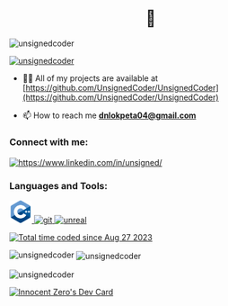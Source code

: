 <h1 align="center">👋</h1>

<p align="left"> <img src="https://komarev.com/ghpvc/?username=unsignedcoder&label=Profile%20views&color=16d1d4&style=plastic" alt="unsignedcoder" /> </p>

<p align="left"> <a href="https://github.com/ryo-ma/github-profile-trophy"><img src="https://github-profile-trophy.vercel.app/?username=unsignedcoder" alt="unsignedcoder" /></a> </p>

- 👨‍💻 All of my projects are available at [https://github.com/UnsignedCoder/UnsignedCoder](https://github.com/UnsignedCoder/UnsignedCoder)

- 📫 How to reach me **dnlokpeta04@gmail.com**

<h3 align="left">Connect with me:</h3>
<p align="left">
<a href="https://www.linkedin.com/in/unsigned/" target="blank"><img align="center" src="https://raw.githubusercontent.com/rahuldkjain/github-profile-readme-generator/master/src/images/icons/Social/linked-in-alt.svg" alt="https://www.linkedin.com/in/unsigned/" height="30" width="40" /></a>
</p>

<h3 align="left">Languages and Tools:</h3>
<p align="left"> <a href="https://www.w3schools.com/cpp/" target="_blank" rel="noreferrer"> <img src="https://raw.githubusercontent.com/devicons/devicon/master/icons/cplusplus/cplusplus-original.svg" alt="cplusplus" width="40" height="40"/> </a> <a href="https://git-scm.com/" target="_blank" rel="noreferrer"> <img src="https://www.vectorlogo.zone/logos/git-scm/git-scm-icon.svg" alt="git" width="40" height="40"/> </a> <a href="https://unrealengine.com/" target="_blank" rel="noreferrer"> <img src="https://raw.githubusercontent.com/kenangundogan/fontisto/036b7eca71aab1bef8e6a0518f7329f13ed62f6b/icons/svg/brand/unreal-engine.svg" alt="unreal" width="40" height="40"/> </a> </p>

<a href="https://wakatime.com/@46ae4352-a792-40e6-95ad-62cb41870b15"><img src="https://wakatime.com/badge/user/46ae4352-a792-40e6-95ad-62cb41870b15.svg" alt="Total time coded since Aug 27 2023" /></a>

<p><img align="left" src="https://github-readme-stats.vercel.app/api/top-langs?username=unsignedcoder&show_icons=true&theme=tokyonight&locale=en&layout=compact" alt="unsignedcoder" /></p>

<p>&nbsp;<img align="center" src="https://github-readme-stats.vercel.app/api?username=unsignedcoder&show_icons=true&theme=tokyonight&locale=en" alt="unsignedcoder" /></p>

<p><img align="center" src="https://github-readme-streak-stats.herokuapp.com/?user=unsignedcoder&theme=dark" alt="unsignedcoder" /></p>

<a href="https://app.daily.dev/hx878"><img src="https://api.daily.dev/devcards/v2/9VFny1d1nTh6c1PZGaCDP.png?r=yx5" width="356" alt="Innocent Zero's Dev Card"/></a>
